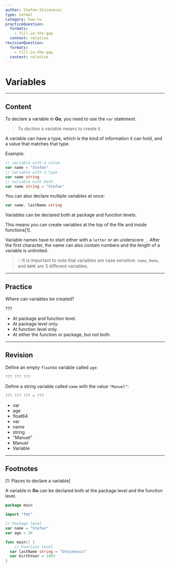 ```yaml
---
author: Stefan-Stojanovic
type: normal
category: how-to
practiceQuestion:
  formats:
    - fill-in-the-gap
  context: relative
revisionQuestion:
  formats:
    - fill-in-the-gap
  context: relative
---
```


# Variables


---

## Content

To declare a variable in **Go**, you need to use the `var` statement.

> To *declare* a variable means to create it.

A variable can have a type, which is the kind of information it can hold, and a value that matches that type.

Example:

```go
// variable with a value
var name = "Stefan"
// variable with a type
var name string
// variable with both
var name string = "Stefan"
```

You can also declare multiple variables at once:

```go
var name, lastName string
```

Variables can be declared both at package and function levels. 

This means you can create variables at the top of the file and inside functions[1].

Variable names have to start either with a `letter` or an underscore `_`. After the first character, the name can also contain numbers and the length of a variable is unlimited.

> 💡 It is important to note that variables are case sensitive. `name`, `Name`, and `NAME` are 3 different variables.


---

## Practice

Where can variables be created?

???

- At package and function level.
- At package level only.
- At function level only.
- At either the function or package, but not both.


---

## Revision

Define an empty `float64` variable called `age`:

```go
??? ??? ???
```

Define a string variable called `name` with the value `"Manuel"`:

```go
??? ??? ??? = ???
```

- var
- age
- float64
- var
- name
- string
- "Manuel"
- Manuel
- Variable


---

## Footnotes

[1: Places to declare a variable]

A variable in **Go** can be declared both at the package level and the function level.

```go
package main

import "fmt"

// Package level
var name = "Stefan"
var age = 26

func main() {
	// Function level
  var lastName string = "Stojanovic"
  var birthYear = 1993
}
```
